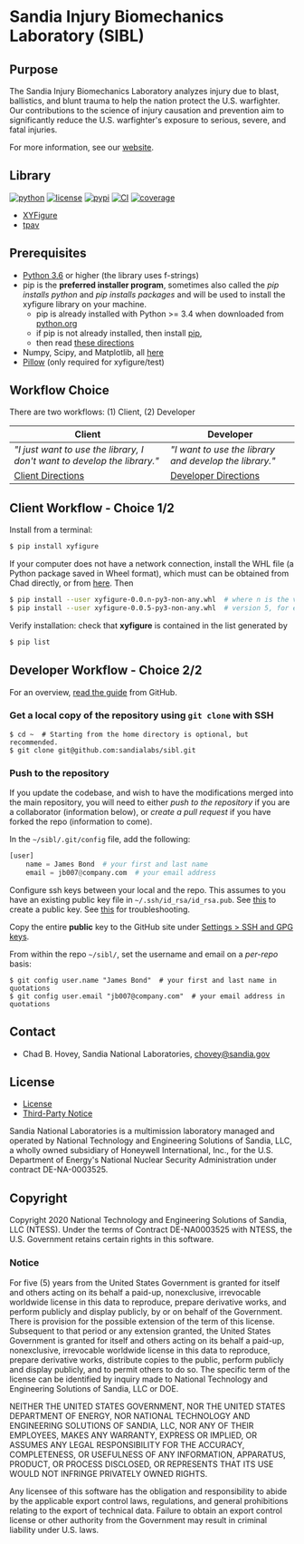 # Sandia Injury Biomechanics Laboratory (SIBL)

## Purpose

The Sandia Injury Biomechanics Laboratory analyzes injury due to blast, ballistics, and blunt trauma to help the nation protect the U.S. warfighter. Our contributions to the science of injury causation and prevention aim to significantly reduce the U.S. warfighter's exposure to serious, severe, and fatal injuries.

For more information, see our [website](http://www.sandia.gov/biomechanics/).

## Library 

[![python](https://img.shields.io/badge/python-3.6+-blue.svg)](https://www.python.org/) 
[![license](https://img.shields.io/badge/license-MIT-green.svg)](https://github.com/sandialabs/sibl#license) 
[![pypi](https://img.shields.io/badge/pypi-v0.0.5-brightgreen.svg)](https://pypi.org/project/xyfigure/) 
[![CI](https://github.com/sandialabs/sibl/workflows/CI/badge.svg)](https://github.com/sandialabs/sibl/actions)
[![coverage](https://img.shields.io/badge/coverage-85%25-yellowgreen.svg)](https://github.com/sandialabs/sibl/tree/master/htmlcov/index.html)

* [XYFigure](https://github.com/sandialabs/sibl/tree/master/xyfigure/README.md)
* [tpav](https://github.com/sandialabs/sibl/tree/master/process/tpav/README.md)

## Prerequisites

* [Python 3.6](https://www.python.org/downloads/) or higher (the library uses f-strings)
* pip is the **preferred installer program**, sometimes also called the *pip installs python* and *pip installs packages* and will be used to install the xyfigure library on your machine.
  * pip is already installed with Python >= 3.4 when downloaded from [python.org](https://python.org)
  * if pip is not already installed, then install [pip](https://pip.pypa.io/en/stable/installing/), 
  * then read [these directions](https://pip.pypa.io/en/stable/quickstart/)
* Numpy, Scipy, and Matplotlib, all [here](https://scipy.org/)
* [Pillow](https://pypi.org/project/Pillow/) (only required for xyfigure/test)

## Workflow Choice

There are two workflows: (1) Client,  (2) Developer

| **Client** | **Developer**  |
|---|---|
| *"I just want to use the library, I don't want to develop the library."* | *"I want to use the library and develop the library."* | 
| [Client Directions](https://github.com/sandialabs/sibl#client-workflow---choice-12) | [Developer Directions](https://github.com/sandialabs/sibl#developer-workflow---choice-22) | 

## Client Workflow - Choice 1/2

Install from a terminal:

```bash
$ pip install xyfigure
```

If your computer does not have a network connection, install the WHL file (a Python
package saved in Wheel format), which must can be obtained from Chad directly, or 
from [here](https://pypi.org/project/xyfigure/#files).   Then

```bash
$ pip install --user xyfigure-0.0.n-py3-non-any.whl  # where n is the version number
$ pip install --user xyfigure-0.0.5-py3-non-any.whl  # version 5, for example
```

Verify installation: check that **xyfigure** is contained in the list generated by 

```bash
$ pip list
```

## Developer Workflow - Choice 2/2

For an overview, [read the guide](https://guides.github.com/activities/hello-world/) from GitHub.

### Get a local copy of the repository using `git clone` with SSH

```console
$ cd ~  # Starting from the home directory is optional, but recommended.
$ git clone git@github.com:sandialabs/sibl.git
```

### Push to the repository

If you update the codebase, and wish to have the modifications merged into the main repository, you will need to either *push to the repository* if you are a collaborator (information below), or *create a pull request* if you have forked the repo (information to come).

In the `~/sibl/.git/config` file, add the following:

```python
[user]
    name = James Bond  # your first and last name
    email = jb007@company.com  # your email address
```

Configure ssh keys between your local and the repo.  This assumes to you have an existing public key file in `~/.ssh/id_rsa/id_rsa.pub`.  See [this](https://help.github.com/en/github/authenticating-to-github/connecting-to-github-with-ssh) to create a public key.  See [this](https://help.github.com/en/github/authenticating-to-github) for troubleshooting.

Copy the entire **public** key to the GitHub site under [Settings > SSH and GPG keys](https://github.com/settings/keys).

From within the repo `~/sibl/`, set the username and email on a *per-repo* basis:

```console
$ git config user.name "James Bond"  # your first and last name in quotations
$ git config user.email "jb007@company.com"  # your email address in quotations
```

## Contact

* Chad B. Hovey, Sandia National Laboratories, chovey@sandia.gov

## License

* [License](LICENSE)
* [Third-Party Notice](NOTICE.md)

Sandia National Laboratories is a multimission laboratory managed and operated by National Technology and Engineering Solutions of Sandia, LLC, a wholly owned subsidiary of Honeywell International, Inc., for the U.S. Department of Energy's National Nuclear Security Administration under contract DE-NA-0003525.

## Copyright

Copyright 2020 National Technology and Engineering Solutions of Sandia, LLC (NTESS). Under the terms of Contract DE-NA0003525 with NTESS, the U.S. Government retains certain rights in this software.

### Notice

For five (5) years from  the United States Government is granted for itself and others acting on its behalf a paid-up, nonexclusive, irrevocable worldwide license in this data to reproduce, prepare derivative works, and perform publicly and display publicly, by or on behalf of the Government. There is provision for the possible extension of the term of this license. Subsequent to that period or any extension granted, the United States Government is granted for itself and others acting on its behalf a paid-up, nonexclusive, irrevocable worldwide license in this data to reproduce, prepare derivative works, distribute copies to the public, perform publicly and display publicly, and to permit others to do so. The specific term of the license can be identified by inquiry made to National Technology and Engineering Solutions of Sandia, LLC or DOE.
 
NEITHER THE UNITED STATES GOVERNMENT, NOR THE UNITED STATES DEPARTMENT OF ENERGY, NOR NATIONAL TECHNOLOGY AND ENGINEERING SOLUTIONS OF SANDIA, LLC, NOR ANY OF THEIR EMPLOYEES, MAKES ANY WARRANTY, EXPRESS OR IMPLIED, OR ASSUMES ANY LEGAL RESPONSIBILITY FOR THE ACCURACY, COMPLETENESS, OR USEFULNESS OF ANY INFORMATION, APPARATUS, PRODUCT, OR PROCESS DISCLOSED, OR REPRESENTS THAT ITS USE WOULD NOT INFRINGE PRIVATELY OWNED RIGHTS.
 
Any licensee of this software has the obligation and responsibility to abide by the applicable export control laws, regulations, and general prohibitions relating to the export of technical data. Failure to obtain an export control license or other authority from the Government may result in criminal liability under U.S. laws.
